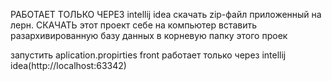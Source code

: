 РАБОТАЕТ ТОЛЬКО ЧЕРЕЗ intellij idea
скачать zip-файл приложенный на лерн.
СКАЧАТЬ этот проект себе на компьютер
вставить разархивированную базу данных в корневую папку этого проек

запустить aplication.propirties
front работает только через  intellij idea(http://localhost:63342)
